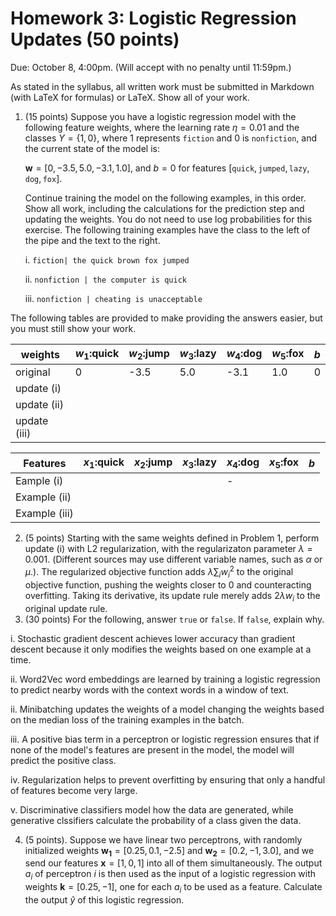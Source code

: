 # Homework 3: Logistic Regression Updates (50 points)

Due:  October 8, 4:00pm.  (Will accept with no penalty until 11:59pm.)

As stated in the syllabus, all written work must be submitted in Markdown (with LaTeX for formulas) or LaTeX.  Show all of your work.



1. (15 points) Suppose you have a logistic regression model with the following feature weights, where the learning rate $\eta=0.01$ and the classes $Y=\{1,0\}$, where 1 represents $\texttt{fiction}$ and 0 is $\texttt{nonfiction}$, and the current state of the model is:

   $\mathbf{w}=[0, -3.5, 5.0, -3.1, 1.0]$, and $b=0$ for features $[\texttt{quick},\texttt{jumped},\texttt{lazy},\texttt{dog},\texttt{fox}]$.

   Continue training the model on the following examples, in this order.  Show all work, including the calculations for the prediction step and updating the weights. You do not need to use log probabilities for this exercise. The following training examples have the class to the left of the pipe and the text to the right.

   i. `fiction| the quick brown fox jumped`

   ii. `nonfiction | the computer is quick`

   iii. `nonfiction | cheating is unacceptable`

The following tables are provided to make providing the answers easier, but you must still show your work.

| weights      | $w_1$:quick | $w_2$:jump | $w_3$:lazy | $w_4$:dog | $w_5$:fox | $b$  |
| ------------ | ----------- | ---------- | ---------- | --------- | --------- | ---- |
| original     | 0           | -3.5       | 5.0        | -3.1      | 1.0       | 0    |
| update (i)   |             |            |            |           |           |      |
| update (ii)  |             |            |            |           |           |      |
| update (iii) |             |            |            |           |           |      |

| Features      | $x_1$:quick | $x_2$:jump | $x_3$:lazy | $x_4$:dog | $x_5$:fox | $b$  |
| ------------- | ----------- | ---------- | ---------- | --------- | --------- | ---- |
| Eample (i)    |             |            |            | -         |           |      |
| Example (ii)  |             |            |            |           |           |      |
| Example (iii) |             |            |            |           |           |      |

2. (5 points) Starting with the same weights defined in Problem 1, perform update (i) with L2 regularization, with the regularizaton parameter $\lambda=0.001$.   (Different sources may use different variable names, such as $\alpha$ or $\mu$.). The regularized objective function adds $\lambda\sum_i w_i^2$ to the original objective function, pushing the weights closer to 0 and counteracting overfitting.  Taking its derivative, its update rule merely adds $2\lambda w_i$ to the original update rule.
3. (30 points) For the following, answer `true` or `false`.  If `false`, explain why. 

i. Stochastic gradient descent achieves lower accuracy than gradient descent because it only modifies the weights based on one example at a time.

ii. Word2Vec word embeddings are learned by training a logistic regression to predict nearby words with the context words in a window of text.

ii. Minibatching updates the weights of a model changing the weights based on the median loss of the training examples in the batch.

iii. A positive bias term in a perceptron or logistic regression ensures that if none of the model's features are present in the model, the model will predict the positive class.  

iv. Regularization helps to prevent overfitting by ensuring that only a handful of features become very large.

v. Discriminative classifiers model how the data are generated, while generative clssifiers calculate the probability of a class given the data.

4. (5 points).  Suppose we have linear two perceptrons, with randomly initialized weights $\mathbf{w_1}=[0.25, 0.1, -2.5]$ and $\mathbf{w_2}=[0.2, -1, 3.0]$, and we send our features $\mathbf{x}=[1,0,1]$ into all of them simultaneously. The output $a_i$ of perceptron $i$ is then used as the input of a logistic regression with weights $\mathbf{k}=[0.25, -1$], one for each $a_i$ to be used as a feature.  Calculate the output $\hat{y}$ of this logistic regression.

